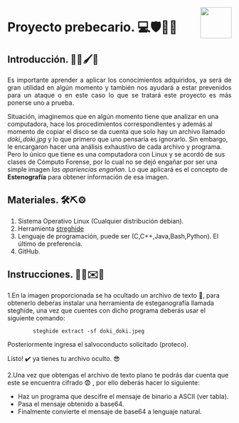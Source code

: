 <p>
<img src="https://play-lh.googleusercontent.com/PHjV5b_9bMCgYLn5Cz2Cy2sI7qMZ6iEtP-Mb1tSYzKUI-Mq1Sp0_f5evhmWgAaT81Q" width="70" height="70" align="right"/>
</p>

# Proyecto prebecario. 💻🛡🔐🔎
## Introducción. 📝📄🖌📸
<p align = "justify">
Es importante aprender a aplicar los conocimientos adquiridos, ya  será de gran utilidad en algún momento y también nos ayudará a estar prevenidos para un ataque o en este caso lo que se tratará este proyecto es más ponerse uno a prueba. 

Situación, imaginemos que en algún momento tiene que analizar en una computadora, hace los procedimientos correspondientes y además al momento de copiar el disco se da cuenta que solo hay un archivo llamado *doki_doki.jpg* y lo que primero que uno pensaría es ignorarlo. Sin embargo, le encargaron hacer una análisis exhaustivo de cada archivo y programa. Pero lo único que tiene es una computadora con Linux y se acordó de sus clases de Cómputo Forense, por lo cual no se dejó engañar por ser una simple imagen *las apariencias engañan*. Lo que aplicará es el concepto de **Estenografía** para obtener información de esa imagen. 
</p>

## Materiales. 🛠⛏⚙️
1. Sistema Operativo Linux (Cualquier distribución debian).
2. Herramienta [streghide](http://steghide.sourceforge.net/documentation/manpage_es.php)
3. Lenguaje de programación, puede ser (C,C++,Java,Bash,Python). El último de preferencia.
4. GitHub.

## Instrucciones. 🧩💾✉️📇
1.En la imagen proporcionada se ha ocultado un archivo de texto  :page_facing_up:, para obtenerlo debeŕas instalar una herramienta de esteganografía llamada steghide, una vez que cuentes con dicho programa deberás usar el siguiente comando:


            steghide extract -sf doki_doki.jpeg


Posteriormente ingresa el salvoconducto solicitado (proteco).

Listo! :heavy_check_mark: ya tienes tu archivo oculto. :sunglasses:


2.Una vez que obtengas el archivo de texto plano te podrás dar cuenta que este se encuentra cifrado :fearful: , por ello deberás hacer lo siguiente:

 * Haz un programa que descifre el mensaje de binario a ASCII (ver tabla). 
 * Pasa el mensaje obtenido a base64.
 * Finalmente convierte el mensaje de base64 a lenguaje natural.
